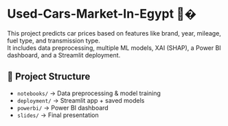 # Used-Cars-Market-In-Egypt 🚗�

This project predicts car prices based on features like brand, year, mileage, fuel type, and transmission type.  
It includes data preprocessing, multiple ML models, XAI (SHAP), a Power BI dashboard, and a Streamlit deployment.

## 📂 Project Structure
- `notebooks/` → Data preprocessing & model training
- `deployment/` → Streamlit app + saved models
- `powerbi/` → Power BI dashboard
- `slides/` → Final presentation



